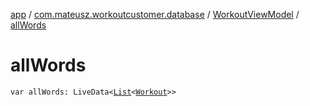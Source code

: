 [app](../../index.md) / [com.mateusz.workoutcustomer.database](../index.md) / [WorkoutViewModel](index.md) / [allWords](./all-words.md)

# allWords

`var allWords: LiveData<`[`List`](https://kotlinlang.org/api/latest/jvm/stdlib/kotlin.collections/-list/index.html)`<`[`Workout`](../-workout/index.md)`>>`